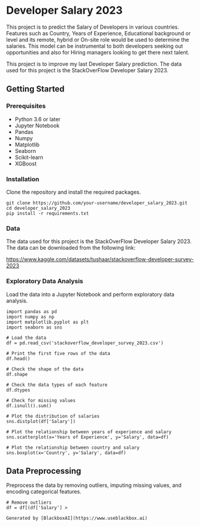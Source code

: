  # Developer Salary 2023
This project is to predict the Salary of Developers in various countries. Features such as Country, Years of Experience, Educational background or level and its remote, hybrid or On-site role would be used to determine the salaries. This model can be instrumental to both developers seeking out opportunities and also for Hiring managers looking to get there next talent. 

This project is to improve my last Developer Salary prediction. The data used for this project is the StackOverFlow Developer Salary 2023. 

## Getting Started
### Prerequisites
- Python 3.6 or later
- Jupyter Notebook
- Pandas
- Numpy
- Matplotlib
- Seaborn
- Scikit-learn
- XGBoost

### Installation
Clone the repository and install the required packages.

```
git clone https://github.com/your-username/developer_salary_2023.git
cd developer_salary_2023
pip install -r requirements.txt
```

### Data
The data used for this project is the StackOverFlow Developer Salary 2023. The data can be downloaded from the following link:

https://www.kaggle.com/datasets/tushaar/stackoverflow-developer-survey-2023

### Exploratory Data Analysis
Load the data into a Jupyter Notebook and perform exploratory data analysis.

```
import pandas as pd
import numpy as np
import matplotlib.pyplot as plt
import seaborn as sns

# Load the data
df = pd.read_csv('stackoverflow_developer_survey_2023.csv')

# Print the first five rows of the data
df.head()

# Check the shape of the data
df.shape

# Check the data types of each feature
df.dtypes

# Check for missing values
df.isnull().sum()

# Plot the distribution of salaries
sns.distplot(df['Salary'])

# Plot the relationship between years of experience and salary
sns.scatterplot(x='Years of Experience', y='Salary', data=df)

# Plot the relationship between country and salary
sns.boxplot(x='Country', y='Salary', data=df)
```

## Data Preprocessing
Preprocess the data by removing outliers, imputing missing values, and encoding categorical features.

```
# Remove outliers
df = df[(df['Salary'] >

Generated by [BlackboxAI](https://www.useblackbox.ai)
